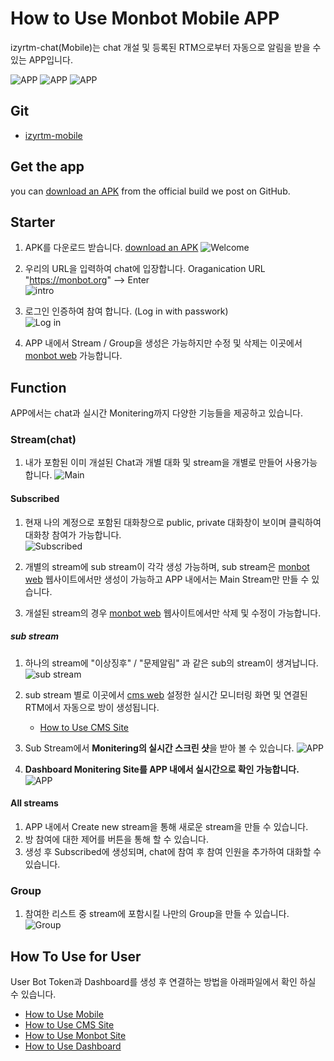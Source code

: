 # How to Use Monbot Mobile APP

izyrtm-chat(Mobile)는 chat 개설 및 등록된 RTM으로부터 자동으로 알림을 받을 수 있는 APP입니다.

  ![APP](https://github.com/izyrtm/izyrtm-cms-server/blob/master/docs/image/monbotApp/monbot-app.png)
  ![APP](https://github.com/izyrtm/izyrtm-cms-server/blob/master/docs/image/monbotApp/monbot-app-rtm.png) 
  ![APP](https://github.com/izyrtm/izyrtm-cms-server/blob/master/docs/image/monbotApp/monbot-app-grafana.png)

## Git
  * [izyrtm-mobile](https://github.com/izyrtm/izyrtm-mobile)

## Get the app
you can [download an
    APK](https://github.com/izyrtm/izyrtm-mobile/releases)
    from the official build we post on GitHub.


## Starter
  1. APK를 다운로드 받습니다. [download an APK](https://github.com/izyrtm/izyrtm-mobile/releases) 
     ![Welcome](https://github.com/izyrtm/izyrtm-cms-server/blob/master/docs/image/monbotApp/monbot-app-welcome.png)

  2. 우리의 URL을 입력하여 chat에 입장합니다.
     Oraganication URL "https://monbot.org" --> Enter  
    ![intro](https://github.com/izyrtm/izyrtm-cms-server/blob/master/docs/image/monbotApp/monbot-app-intro.png)

  3. 로그인 인증하여 참여 합니다.
     (Log in with passwork)    
     ![Log in](https://github.com/izyrtm/izyrtm-cms-server/blob/master/docs/image/monbotApp/monbot-app-loginintro.png)

  4. APP 내에서 Stream / Group을 생성은 가능하지만 수정 및 삭제는 이곳에서 [monbot web](https://monbot.hopto.org/#) 가능합니다.


## Function
 APP에서는 chat과 실시간 Monitering까지 다양한 기능들을 제공하고 있습니다.

### Stream(chat)
 1. 내가 포함된 이미 개설된 Chat과 개별 대화 및 stream을 개별로 만들어 사용가능 
    합니다. 
   ![Main](https://github.com/izyrtm/izyrtm-cms-server/blob/master/docs/image/monbotApp/monbot-app-main.png)

 #### Subscribed
 1. 현재 나의 계정으로 포함된 대화창으로 public, private 대화창이 보이며 클릭하여 대화창 참여가 가능합니다.  
   ![Subscribed](https://github.com/izyrtm/izyrtm-cms-server/blob/master/docs/image/monbotApp/monbot-app-subscribed.png)

 2. 개별의 stream에 sub stream이 각각 생성 가능하며, sub stream은 
   [monbot web](https://monbot.hopto.org/#) 웹사이트에서만 생성이 가능하고 APP 내에서는 Main Stream만 만들 수 있습니다.

 3. 개설된 stream의 경우 [monbot web](https://monbot.hopto.org/#) 웹사이트에서만 삭제 및 수정이 가능합니다.
  
 ##### sub stream
  1. 하나의 stream에 "이상징후" / "문제알림" 과 같은 sub의 stream이   생겨납니다.
   ![sub stream](https://github.com/izyrtm/izyrtm-cms-server/blob/master/docs/image/monbotApp/monbot-app-substream.png)

  2. sub stream 별로 이곳에서 [cms web](http://monbot.org:8088/main)  설정한 실시간 모니터링 화면 및 연결된 RTM에서 자동으로 방이 생성됩니다. 
     * [How to Use CMS Site](https://github.com/izyrtm/izyrtm-cms-server/blob/master/docs/howto/izyrtm-cms(Website).md)

  3. Sub Stream에서 **Monitering의 실시간 스크린 샷**을 받아 볼 수 있습니다.
     ![APP](https://github.com/izyrtm/izyrtm-cms-server/blob/master/docs/image/monbotApp/monbot-app-rtm.png)

  4. **Dashboard Monitering Site를 APP 내에서 실시간으로 확인 가능합니다.**
   ![APP](https://github.com/izyrtm/izyrtm-cms-server/blob/master/docs/image/monbotApp/monbot-app-grafana.png)

 #### All streams
  1. APP 내에서 Create new stream을 통해 새로운 stream을 만들 수 있습니다.
  2. 방 참여에 대한 제어를 버튼을 통해 할 수 있습니다.
  3. 생성 후 Subscribed에 생성되며, chat에 참여 후 참여 인원을 추가하여 대화할 수 있습니다.
     
### Group
 1. 참여한 리스트 중 stream에 포함시킬 나만의 Group을 만들 수 있습니다.
   ![Group](https://github.com/izyrtm/izyrtm-cms-server/blob/master/docs/image/monbotApp/monbot-app-group.png)


## How To Use for User
User Bot Token과 Dashboard를 생성 후 연결하는 방법을 아래파일에서 확인 하실 수 있습니다.
 * [How to Use Mobile](https://github.com/izyrtm/izyrtm-cms-server/blob/master/docs/howto/izyrtm-chat(mobile).md)
 * [How to Use CMS Site](https://github.com/izyrtm/izyrtm-cms-server/blob/master/docs/howto/izyrtm-cms(Website).md)
 * [How to Use Monbot Site](https://github.com/izyrtm/izyrtm-cms-server/blob/master/docs/howto/izyrtm-server(Monbot).md)
 * [How to Use Dashboard](https://github.com/izyrtm/izyrtm-cms-server/blob/master/docs/howto/izyrtm-server(dashboard).md)

